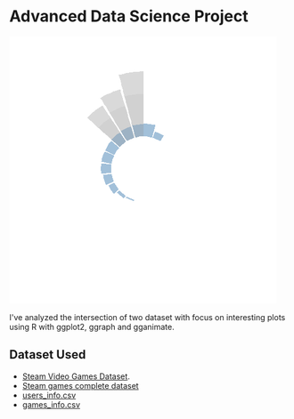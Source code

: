 # Advanced Data Science Project

![dragon fly gif](dragonfly.gif)

I've analyzed the intersection of two dataset with focus on interesting plots
using R with ggplot2, ggraph and gganimate.



## Dataset Used

* [Steam Video Games Dataset](https://www.kaggle.com/tamber/steam-video-games).
* [Steam games complete dataset](https://www.kaggle.com/trolukovich/steam-games-complete-dataset) 
* [users_info.csv](https://github.com/Nyriu/ADS_Assignment/blob/main/users_info.csv)
* [games_info.csv](https://github.com/Nyriu/ADS_Assignment/blob/main/games_info.csv)

